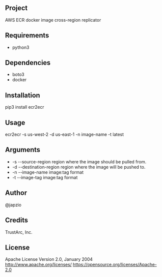 ## Project

AWS ECR docker image cross-region replicator

## Requirements

* python3

## Dependencies

* boto3
* docker

## Installation 

pip3 install ecr2ecr

## Usage

ecr2ecr -s us-west-2 -d us-east-1 -n image-name -t latest


## Arguments

* -s --source-region      region where the image should be pulled from.
* -d --destination-region region where the image will be pushed to.
* -n --image-name         image:tag format
* -t --image-tag          image:tag format

## Author

@japzio

## Credits

TrustArc, Inc.

## License

Apache License
Version 2.0, January 2004
http://www.apache.org/licenses/
https://opensource.org/licenses/Apache-2.0